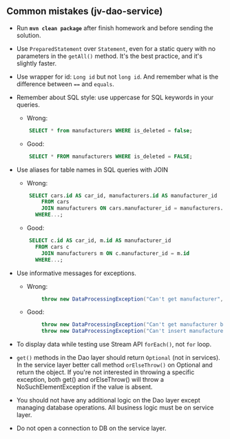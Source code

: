 ## Common mistakes (jv-dao-service)

* Run __`mvn clean package`__ after finish homework and before sending the solution.
* Use `PreparedStatement` over `Statement`, even for a static query with no parameters in the `getAll()` method. It's the best practice, and it's slightly faster.
* Use wrapper for id: `Long id` but not `long id`. And remember what is the difference between `==` and `equals`.
* Remember about SQL style: use uppercase for SQL keywords in your queries.

    - Wrong:
    ```sql     
        SELECT * from manufacturers WHERE is_deleted = false;   
    ```
    - Good:
    ```sql
        SELECT * FROM manufacturers WHERE is_deleted = FALSE;
    ```  
* Use aliases for table names in SQL queries with JOIN 

    - Wrong:
    ```sql  
        SELECT cars.id AS car_id, manufacturers.id AS manufacturer_id
            FROM cars
            JOIN manufacturers ON cars.manufacturer_id = manufacturers.id
          WHERE...;                     
    ```
    - Good:
    ```sql
        SELECT c.id AS car_id, m.id AS manufacturer_id
          FROM cars c
            JOIN manufacturers m ON c.manufacturer_id = m.id
          WHERE...;
    ``` 
* Use informative messages for exceptions.

    - Wrong:
    ```java
            throw new DataProcessingException("Can't get manufacturer", e);
    ```
    - Good:
    ```java
            throw new DataProcessingException("Can't get manufacturer by id " + id, e);
            throw new DataProcessingException("Can't insert manufacturer " + manufacturer, e);
    ``` 
* To display data while testing use Stream API `forEach()`, not `for` loop.
* `get()` methods in the Dao layer should return `Optional` (not in services). In the service layer better call method `orElseThrow()` on Optional and return the object. If you're not interested in throwing a specific exception, both get() and orElseThrow() will throw a NoSuchElementException if the value is absent. 
* You should not have any additional logic on the Dao layer except managing database operations. All business logic must be on service layer.
* Do not open a connection to DB on the service layer.
